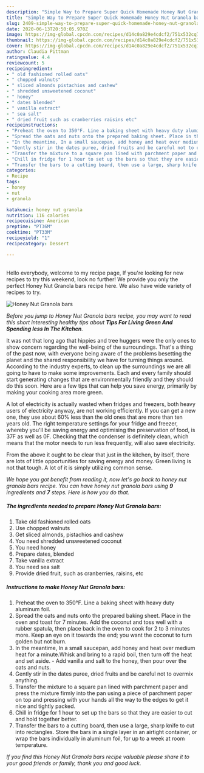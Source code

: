 ```yaml
---
description: "Simple Way to Prepare Super Quick Homemade Honey Nut Granola bars"
title: "Simple Way to Prepare Super Quick Homemade Honey Nut Granola bars"
slug: 2409-simple-way-to-prepare-super-quick-homemade-honey-nut-granola-bars
date: 2020-06-13T20:50:05.970Z
image: https://img-global.cpcdn.com/recipes/d14c0a829e4cdcf2/751x532cq70/honey-nut-granola-bars-recipe-main-photo.jpg
thumbnail: https://img-global.cpcdn.com/recipes/d14c0a829e4cdcf2/751x532cq70/honey-nut-granola-bars-recipe-main-photo.jpg
cover: https://img-global.cpcdn.com/recipes/d14c0a829e4cdcf2/751x532cq70/honey-nut-granola-bars-recipe-main-photo.jpg
author: Claudia Pittman
ratingvalue: 4.4
reviewcount: 5
recipeingredient:
- " old fashioned rolled oats"
- " chopped walnuts"
- " sliced almonds pistachios and cashew"
- " shredded unsweetened coconut"
- " honey"
- " dates blended"
- " vanilla extract"
- " sea salt"
- " dried fruit such as cranberries raisins etc"
recipeinstructions:
- "Preheat the oven to 350°F. Line a baking sheet with heavy duty aluminum foil."
- "Spread the oats and nuts onto the prepared baking sheet. Place in the oven and toast for 7 minutes. Add the coconut and toss well with a rubber spatula, then place back in the oven to cook for 2 to 3 minutes more. Keep an eye on it towards the end; you want the coconut to turn golden but not burn."
- "In the meantime, In a small saucepan, add honey and heat over medium heat for a minute.Whisk and bring to a rapid boil, then turn off the heat and set aside. Add vanilla and salt to the honey, then pour over the oats and nuts."
- "Gently stir in the dates puree, dried fruits and be careful not to overmix anything."
- "Transfer the mixture to a square pan lined with parchment paper and press the mixture firmly into the pan using a piece of parchment paper on top and pressing with your hands all the way to the edges to get it nice and tightly packed."
- "Chill in fridge for 1 hour to set up the bars so that they are easier to cut and hold together better."
- "Transfer the bars to a cutting board, then use a large, sharp knife to cut into rectangles. Store the bars in a single layer in an airtight container, or wrap the bars individually in aluminum foil, for up to a week at room temperature."
categories:
- Recipe
tags:
- honey
- nut
- granola

katakunci: honey nut granola 
nutrition: 116 calories
recipecuisine: American
preptime: "PT36M"
cooktime: "PT33M"
recipeyield: "1"
recipecategory: Dessert

---
```

<br>
Hello everybody, welcome to my recipe page, If you're looking for new recipes to try this weekend, look no further! We provide you only the perfect Honey Nut Granola bars recipe here. We also have wide variety of recipes to try.
<br>


![Honey Nut Granola bars](https://img-global.cpcdn.com/recipes/d14c0a829e4cdcf2/751x532cq70/honey-nut-granola-bars-recipe-main-photo.jpg)

<i>Before you jump to Honey Nut Granola bars recipe, you may want to read this short interesting healthy tips about 
<strong>Tips For Living Green And Spending less In The Kitchen</strong>.</i>
</br>

It was not that long ago that hippies and tree huggers were the only ones to show concern regarding the well-being of the surroundings. That's a thing of the past now, with everyone being aware of the problems besetting the planet and the shared responsibility we have for turning things around. According to the industry experts, to clean up the surroundings we are all going to have to make some improvements. Each and every family should start generating changes that are environmentally friendly and they should do this soon. Here are a few tips that can help you save energy, primarily by making your cooking area more green.

A lot of electricity is actually wasted when fridges and freezers, both heavy users of electricity anyway, are not working efficiently. If you can get a new one, they use about 60% less than the old ones that are more than ten years old. The right temperature settings for your fridge and freezer, whereby you'll be saving energy and optimising the preservation of food, is 37F as well as 0F. Checking that the condenser is definitely clean, which means that the motor needs to run less frequently, will also save electricity.

From the above it ought to be clear that just in the kitchen, by itself, there are lots of little opportunities for saving energy and money. Green living is not that tough. A lot of it is simply utilizing common sense.


<i>We hope you got benefit from reading it, now let's go back to honey nut granola bars recipe. You can have honey nut granola bars using <strong>9</strong> ingredients and <strong>7</strong> steps. Here is how you do that.
</i>

##### The ingredients needed to prepare Honey Nut Granola bars:

1. Take  old fashioned rolled oats
1. Use  chopped walnuts
1. Get  sliced almonds, pistachios and cashew
1. You need  shredded unsweetened coconut
1. You need  honey
1. Prepare  dates, blended
1. Take  vanilla extract
1. You need  sea salt
1. Provide  dried fruit, such as cranberries, raisins, etc


##### Instructions to make Honey Nut Granola bars:

1. Preheat the oven to 350°F. Line a baking sheet with heavy duty aluminum foil.
1. Spread the oats and nuts onto the prepared baking sheet. Place in the oven and toast for 7 minutes. Add the coconut and toss well with a rubber spatula, then place back in the oven to cook for 2 to 3 minutes more. Keep an eye on it towards the end; you want the coconut to turn golden but not burn.
1. In the meantime, In a small saucepan, add honey and heat over medium heat for a minute.Whisk and bring to a rapid boil, then turn off the heat and set aside. - Add vanilla and salt to the honey, then pour over the oats and nuts.
1. Gently stir in the dates puree, dried fruits and be careful not to overmix anything.
1. Transfer the mixture to a square pan lined with parchment paper and press the mixture firmly into the pan using a piece of parchment paper on top and pressing with your hands all the way to the edges to get it nice and tightly packed.
1. Chill in fridge for 1 hour to set up the bars so that they are easier to cut and hold together better.
1. Transfer the bars to a cutting board, then use a large, sharp knife to cut into rectangles. Store the bars in a single layer in an airtight container, or wrap the bars individually in aluminum foil, for up to a week at room temperature.


<i>If you find this Honey Nut Granola bars recipe valuable please share it to your good friends or family, thank you and good luck.</i>
